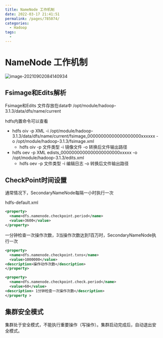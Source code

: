 ```yaml
---
title: NameNode 工作机制
date: 2022-03-17 21:41:51
permalink: /pages/785074/
categories:
  - Hadoop
tags:
  - 
---
```

# NameNode 工作机制

![image-20210902084140934](https://cdn.jsdelivr.net/gh/Iekrwh/images/md-images/image-20210902084140934-16305433062361.png)

## Fsimage和Edits解析

Fsimage和Edits 文件存放在data中 /opt/module/hadoop-3.1.3/data/dfs/name/current

hdfs内置命令可以查看

- hdfs oiv -p  XML -i /opt/module/hadoop-3.1.3/data/dfs/name/current/fsimage_00000000000000000000xxxxxx -o /opt/module/hadoop-3.1.3/fsimage.xml
  - hdfs oiv -p 文件类型 -i 镜像文件 -o 转换后文件输出路径
- hdfs oev -p XML edists_0000000000000000000000xxxxx -o /opt/module/hadoop-3.1.3/edits.xml
  - hdfs oev -p 文件类型 -i 编辑日志 -o 转换后文件输出路径







## CheckPoint时间设置

通常情况下，SecondaryNameNode每隔一小时执行一次

hdfs-default.xml

```xml
<property>
  <name>dfs.namenode.checkpoint.period</name>
  <value>3600</value>
</property>
```

一分钟检查一次操作次数，3当操作次数达到1百万时，SecondaryNameNode执行一次

```xml
<property>
  <name>dfs.namenode.checkpoint.txns</name>
  <value>1000000</value>
<description>操作动作次数</description>
</property>

<property>
  <name>dfs.namenode.checkpoint.check.period</name>
  <value>60</value>
<description> 1分钟检查一次操作次数</description>
</property >

```



## 集群安全模式

集群处于安全模式，不能执行重要操作（写操作）。集群启动完成后，自动退出安全模式。



